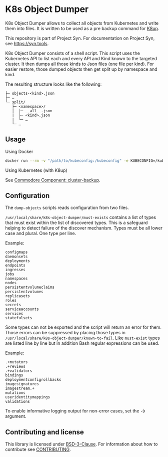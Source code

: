 # K8s Object Dumper

K8s Object Dumper allows to collect all objects from Kubernetes and write them into files.
It is written to be used as a pre backup command for [K8up](https://k8up.io).

This repository is part of Project Syn.
For documentation on Project Syn, see https://syn.tools.

K8s Object Dumper consists of a shell script.
This script uses the Kubernetes API to list each and every API and Kind known to the targeted cluster.
It then dumps all those kinds to Json files (one file per kind).
For easier restore, those dumped objects then get split up by namespace and kind.

The resulting structure looks like the following:

```
├─ objects-<kind>.json
├─ …
└─ split/
   ├─ <namespace>/
   |  ├─ __all__.json
   |  ├─ <kind>.json
   |  └─ …
   └─ …
```

## Usage

Using Docker

```bash
docker run --rm -v "/path/to/kubeconfig:/kubeconfig" -e KUBECONFIG=/kubeconfig -v "${PWD}/data:/data" projectsyn/k8s-object-dumper:latest -d /data > objects.tar.gz
```

Using Kubernetes (with K8up)

See [Commodore Component: cluster-backup](https://github.com/projectsyn/component-cluster-backup).

## Configuration

The `dump-objects` scripts reads configuration from two files.

`/usr/local/share/k8s-object-dumper/must-exists` contains a list of types that must exist within the list of discovered types.
This is a safeguard helping to detect failure of the discover mechanism.
Types must be all lower case and plural.
One type per line.

Example:

```
configmaps
daemonsets
deployments
endpoints
ingresses
jobs
namespaces
nodes
persistentvolumeclaims
persistentvolumes
replicasets
roles
secrets
serviceaccounts
services
statefulsets
```

Some types can not be exported and the script will return an error for them.
Those errors can be suppressed by placing those types in `/usr/local/share/k8s-object-dumper/known-to-fail`.
Like `must-exist` types are listed line by line but in addition Bash regular expressions can be used.


Example:

```
.+mutators
.+reviews
.+validators
bindings
deploymentconfigrollbacks
imagesignatures
imagestream.+
mutations
useridentitymappings
validations
```

To enable informative logging output for non-error cases, set the `-D` argument.

## Contributing and license

This library is licensed under [BSD-3-Clause](LICENSE).
For information about how to contribute see [CONTRIBUTING](CONTRIBUTING.md).
